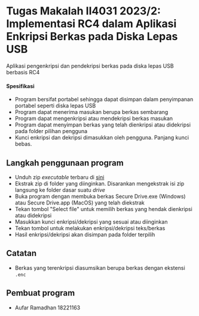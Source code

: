 # Tugas Makalah II4031 2023/2: Implementasi RC4 dalam Aplikasi Enkripsi Berkas pada Diska Lepas USB

Aplikasi pengenkripsi dan pendekripsi berkas pada diska lepas USB berbasis RC4

#### Spesifikasi
- Program bersifat portabel sehingga dapat disimpan dalam penyimpanan portabel seperti diska lepas USB
- Program dapat menerima masukan berupa berkas sembarang
- Program dapat mengenkripsi atau mendekripsi berkas masukan 
- Program dapat menyimpan berkas yang telah dienkripsi atau didekripsi pada folder pilihan pengguna
- Kunci enkripsi dan dekripsi dimasukkan oleh pengguna. Panjang kunci bebas.

## Langkah penggunaan program
- Unduh zip *executable* terbaru di [sini](https://github.com/AufarR/secure-drive/releases/latest)
- Ekstrak zip di folder yang diinginkan. Disarankan mengekstrak isi zip langsung ke folder dasar suatu *drive*
- Buka program dengan membuka berkas Secure Drive.exe (Windows) atau Secure Drive.app (MacOS) yang telah diekstrak
- Tekan tombol "Select file" untuk memilih berkas yang hendak dienkripsi atau didekripsi
- Masukkan kunci enkripsi/dekripsi yang sesuai atau diinginkan
- Tekan tombol untuk melakukan enkripsi/dekripsi teks/berkas
- Hasil enkripsi/dekripsi akan disimpan pada folder terpilih

## Catatan
- Berkas yang terenkripsi diasumsikan berupa berkas dengan ekstensi `.enc`

## Pembuat program
- Aufar Ramadhan 18221163
